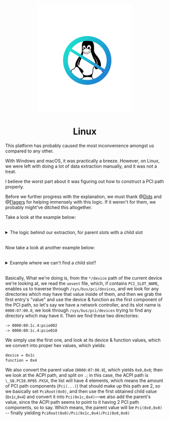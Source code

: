 <div align="center">

<img src="../../../resources/icons/OCSI_logo_linux.png" width="300">

# Linux

</div>

This platform has probably caused the most inconvenience amongst us compared to any other. <br />

With Windows and macOS, it was practically a breeze. However, on Linux, we were left with doing a lot of data extraction manually, and it was not a treat.

I believe the worst part about it was figuring out how to construct a PCI path properly. <br />

Before we further progress with the explanation, we must thank @[Dids](https://github.com/Dids) and @[Flagers](https://github.com/flagersgit) for helping immensely with this logic. If it weren't for them, we probably might've ditched this altogether.

Take a look at the example below:

<br />

<details>

<br />

<summary>The logic behind our extraction, for parent slots with a child slot</summary>

<br />

```
Determine whether or not the full PCI path needs 1 or 2 components.

\_SB.PCI0.RP05.PXSX
        ^^^^^^^^ In our case, it's 2: since there's 2 arguments after PCI0

0000:00:1c.4
        | ||_ _ _  '4'  (function) is the second argument of the first PCI part of the path
        | |                 ^^^^^^^^^^PciRoot(0x0)/Pci(__,0x4)/Pci(__,__)
        | |
        |_|_ _ _ _ '1c' (device UID) is the first argument of the first PCI part of the path
                            ^^^^^^^^^^PciRoot(0x0)/Pci(0x1c,__)/Pci(__,__)


0000:07:00.0
        | || _ _ _  '0'  (function) is the second argument of the second PCI part of the path
        | |                 ^^^^^^^^^^PciRoot(0x0)/Pci(__,__)/Pci(__,0x0)
        | |
        |_| _ _ _ _ '00' (device UID) is the first argument of the second PCI part of the path
                            ^^^^^^^^^^PciRoot(0x0)/Pci(__,__)/Pci(0x0,__)

Yielding — PciRoot(0x0)/Pci(0x1c,0x4)/Pci(0x0,0x0)
```

</details>

<br />

Now take a look at another example below:

<br />

<details>

<br />

<summary>Example where we can't find a child slot</code>?</summary>

```
Determine whether or not the full PCI path needs 1 or 2 components.

\_SB.PCI0.GFX0
        ^^^^^^^^ In our case, it's 1: since there's a single argument after PCI0

// 
// In this case, we didn't find a child slot,
// so it already tells us it'll only consist of a single component.
//

0000:00:02.0
        | ||_ _ _  '0'  (function) is the second argument of the first PCI part of the path
        | |                  ^^^^^^^^^^PciRoot(0x0)/Pci(__,0x0)
        | |
        |_| _ _ _  '02' (device UID) is the first argument of the first PCI part of the path
                            ^^^^^^^^^^PciRoot(0x0)/Pci(0x2,__)

Yielding — PciRoot(0x0)/Pci(0x2,0x0)
```

</details>

<br />

Basically, What we're doing is, from the `*/device` path of the current device we're looking at, we read the `uevent` file, which, if contains `PCI_SLOT_NAME`, enables us to traverse through `/sys/bus/pci/devices`, and we look for any directories which may have that value inside of them, and then we grab the first entry's "value" and use the device & function as the first component of the PCI path, so let's say we have a network controller, and its slot name is `0000:07:00.0`, we look through `/sys/bus/pci/devices` trying to find any directory which may have it. Then we find these two directories:
```
-> 0000:00:1c.4:pcie002
-> 0000:00:1c.4:pcie010
```

We simply use the first one, and look at its device & function values, which we convert into proper hex values, which yields:
```
device = 0x1c
function = 0x4
```

We also convert the parent value (`0000:07:00.0`), which yields `0x0,0x0`; then we look at the ACPI path, and split on `.`; in this case, the ACPI path is `\_SB.PCI0.RP05.PXSX`, the list will have 4 elements, which means the amount of PCI path components (`Pci(...)`) that should make up this path are 2, so we basically set `PciRoot(0x0)`, and then use the first obtained child value (`0x1c`,`0x4`) and convert it into `Pci(0x1c,0x4)`—we also add the parent's value, since the ACPI path seems to point to it having 2 PCI path components, so to say. Which means, the parent value will be `Pci(0x0,0x0)` -- finally yielding `PciRoot(0x0)/Pci(0x1c,0x4)/Pci(0x0,0x0)`
